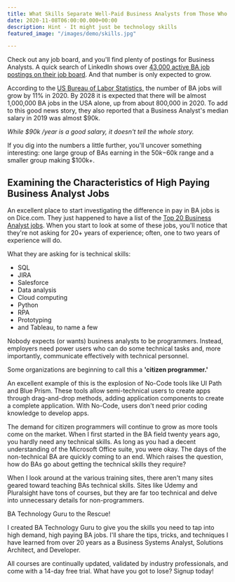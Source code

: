 ```yaml
---
title: What Skills Separate Well-Paid Business Analysts from Those Who Struggle?
date: 2020-11-08T06:00:00.000+00:00
description: Hint - It might just be technology skills
featured_image: "/images/demo/skills.jpg"

---
```

Check out any job board, and you'll find plenty of postings for Business Analysts. A quick search of LinkedIn shows over [43,000 active BA job postings on their job board](https://www.linkedin.com/jobs/search/?geoId=103644278&keywords=Business%20Analyst&location=United%20States). And that number is only expected to grow.

According to the [US Bureau of Labor Statistics,](https://www.bls.gov/ooh/business-and-financial/management-analysts.htm) the number of BA jobs will grow by 11% in 2020. By 2028 it is expected that there will be almost 1,000,000 BA jobs in the USA alone, up from about 800,000 in 2020. To add to this good news story, they also reported that a Business Analyst's median salary in 2019 was almost $90k.

_While $90k /year is a good salary, it doesn't tell the whole story._

If you dig into the numbers a little further, you'll uncover something interesting: one large group of BAs earning in the $50k-$60k range and a smaller group making $100k+.

## Examining the Characteristics of High Paying Business Analyst Jobs

An excellent place to start investigating the difference in pay in BA jobs is on Dice.com. They just happened to have a list of the [Top 20 Business Analyst jobs](https://www.dice.com/jobs/q-Business+Analyst-jobs). When you start to look at some of these jobs, you'll notice that they're not asking for 20+ years of experience; often, one to two years of experience will do.

What they are asking for is technical skills:

* SQL
* JIRA
* Salesforce
* Data analysis
* Cloud computing
* Python
* RPA
* Prototyping
* and Tableau, to name a few

Nobody expects (or wants) business analysts to be programmers. Instead, employers need power users who can do some technical tasks and, more importantly, communicate effectively with technical personnel.

Some organizations are beginning to call this a **'citizen programmer.'**

An excellent example of this is the explosion of No-Code tools like UI Path and Blue Prism. These tools allow semi-technical users to create apps through drag-and-drop methods, adding application components to create a complete application. With No-Code, users don't need prior coding knowledge to develop apps.

The demand for citizen programmers will continue to grow as more tools come on the market. When I first started in the BA field twenty years ago, you hardly need any technical skills. As long as you had a decent understanding of the Microsoft Office suite, you were okay. The days of the non-technical BA are quickly coming to an end. Which raises the question, how do BAs go about getting the technical skills they require?

When I look around at the various training sites, there aren't many sites geared toward teaching BAs technical skills. Sites like Udemy and Pluralsight have tons of courses, but they are far too technical and delve into unnecessary details for non-programmers.

BA Technology Guru to the Rescue!

I created BA Technology Guru to give you the skills you need to tap into high demand, high paying BA jobs. I'll share the tips, tricks, and techniques I have learned from over 20 years as a Business Systems Analyst, Solutions Architect, and Developer.

All courses are continually updated, validated by industry professionals, and come with a 14-day free trial. What have you got to lose? Signup today!